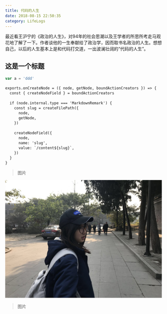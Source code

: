```yaml
---
title: 代码的人生
date: 2018-08-15 22:50:35
category: LifeLogs
---
```


最近看王沪宁的《政治的人生》，对94年的社会思潮以及王学者的所思所考走马观花地了解了一下。作者谈他的一生奉献给了政治学，因而取书名政治的人生。想想自己，以后的人生基本上是和代码打交道，一出波澜壮阔的“代码的人生”。

## 这是一个标题

```js
var a = 'ddd'
```

```js{1,4-6}
exports.onCreateNode = ({ node, getNode, boundActionCreators }) => {
  const { createNodeField } = boundActionCreators

  if (node.internal.type === 'MarkdownRemark') {
    const slug = createFilePath({
      node,
      getNode,
    })

    createNodeField({
      node,
      name: 'slug',
      value: `/content${slug}`,
    })
  }
}
```

> 图片

![](./images/vk.jpg)

> 图片